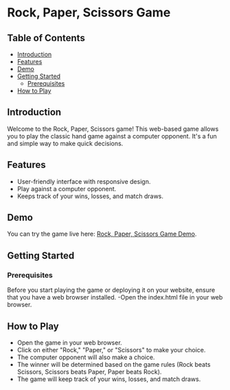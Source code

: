 # Rock, Paper, Scissors Game

## Table of Contents
- [Introduction](#introduction)
- [Features](#features)
- [Demo](#demo)
- [Getting Started](#getting-started)
  - [Prerequisites](#prerequisites)
- [How to Play](#how-to-play)

## Introduction
Welcome to the Rock, Paper, Scissors game! This web-based game allows you to play the classic hand game against a computer opponent. It's a fun and simple way to make quick decisions.

## Features
- User-friendly interface with responsive design.
- Play against a computer opponent.
- Keeps track of your wins, losses, and match draws.

## Demo
You can try the game live here: [Rock, Paper, Scissors Game Demo](https://bala174.github.io/stone_paper_scissor/).

## Getting Started
### Prerequisites
Before you start playing the game or deploying it on your website, ensure that you have a web browser installed.
-Open the index.html file in your web browser.

## How to Play
- Open the game in your web browser.
- Click on either "Rock," "Paper," or "Scissors" to make your choice.
- The computer opponent will also make a choice.
- The winner will be determined based on the game rules (Rock beats Scissors, Scissors beats Paper, Paper beats Rock).
- The game will keep track of your wins, losses, and match draws.

